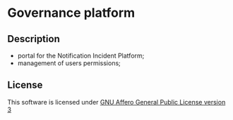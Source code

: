 # Governance platform


## Description

- portal for the Notification Incident Platform;
- management of users permissions;



## License

This software is licensed under
[GNU Affero General Public License version 3](https://www.gnu.org/licenses/agpl-3.0.html)

